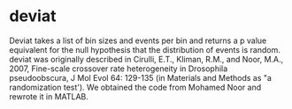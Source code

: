 # deviat
Deviat takes a list of bin sizes and events per bin and returns a p value equivalent for the null hypothesis that the distribution of events is random.
deviat was originally described in Cirulli, E.T., Kliman, R.M., and Noor, M.A., 2007, Fine-scale crossover rate heterogeneity in Drosophila pseudoobscura, J Mol Evol 64: 129-135 (in Materials and Methods as "a randomization test'). 
We obtained the code from Mohamed Noor and rewrote it in MATLAB.
